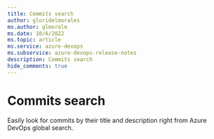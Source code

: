 ```yaml
---
title: Commits search
author: gloridelmorales
ms.author: glmorale
ms.date: 10/6/2022
ms.topic: article
ms.service: azure-devops
ms.subservice: azure-devops-release-notes
description: Commits search
hide_comments: true
---
```

# Commits search

Easily look for commits by their title and description right from Azure DevOps global search.